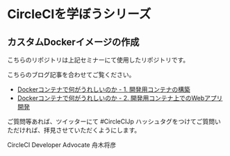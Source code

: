 # CircleCIを学ぼうシリーズ
## カスタムDockerイメージの作成
こちらのリポジトリは上記セミナーにて使用したリポジトリです。

こちらのブログ記事を合わせてご覧ください。
- [Dockerコンテナで何がうれしいのか - 1. 開発用コンテナの構築](https://circleci.com/ja/blog/custom-docker-01/)
- [Dockerコンテナで何がうれしいのか - 2. 開発用コンテナ上でのWebアプリ開発](https://circleci.com/ja/blog/custom-docker-02/)

ご質問等あれば、ツイッターにて #CircleCIJp ハッシュタグをつけてご質問いただければ、拝見させていただくようにします。

CircleCI Developer Advocate 舟木将彦